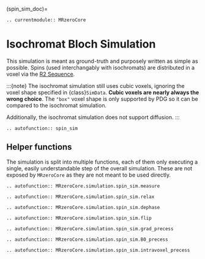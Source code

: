 (spin_sim_doc)=
```{eval-rst}
.. currentmodule:: MRzeroCore
```

# Isochromat Bloch Simulation

This simulation is meant as ground-truth and purposely written as simple as possible. Spins (used interchangably with isochromats) are distributed in a voxel via the [R2 Sequence](http://extremelearning.com.au/unreasonable-effectiveness-of-quasirandom-sequences/).

:::{note}
The isochromat simulation still uses cubic voxels, ignoring the voxel shape specified in {class}`SimData`. **Cubic voxels are nearly always the wrong choice**. The `"box"` voxel shape is only supported by PDG so it can be compared to the isochromat simulation.

Additionally, the isochromat simulation does not support diffusion.
:::

```{eval-rst}
.. autofunction:: spin_sim
```

## Helper functions

The simulation is split into multiple functions, each of them only executing a single, easily understandable step of the overall simulation. These are not exposed by `MRzeroCore` as they are not meant to be used directly.

```{eval-rst}
.. autofunction:: MRzeroCore.simulation.spin_sim.measure

.. autofunction:: MRzeroCore.simulation.spin_sim.relax

.. autofunction:: MRzeroCore.simulation.spin_sim.dephase

.. autofunction:: MRzeroCore.simulation.spin_sim.flip

.. autofunction:: MRzeroCore.simulation.spin_sim.grad_precess

.. autofunction:: MRzeroCore.simulation.spin_sim.B0_precess

.. autofunction:: MRzeroCore.simulation.spin_sim.intravoxel_precess
```
